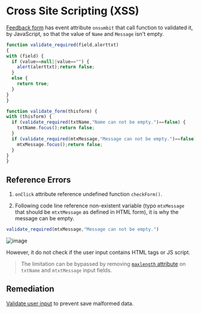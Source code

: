 # Cross Site Scripting (XSS)

[Feedback form](http://192.168.56.101/?page=feedback) has event attribute `onsumbit` that call function to validated it, by JavaScript, so that the value of `Name` and `Message` isn't empty.
  ```js
function validate_required(field,alerttxt)
{
  with (field) {
    if (value==null||value=="") {
      alert(alerttxt);return false;
    }
    else {
      return true;
    }
  }
}

function validate_form(thisform) {
  with (thisform) {
    if (validate_required(txtName,"Name can not be empty.")==false) {
      txtName.focus();return false;
    }
    if (validate_required(mtxMessage,"Message can not be empty.")==false) {
      mtxMessage.focus();return false;
    }
  }
}
```

## Reference Errors
1. `onClick` attribute reference undefined function `checkForm()`.

2. Following code line reference non-existent variable (typo `mtxMessage` that should be `mtxtMessage` as defined in HTML form), it is why the message can be empty.
```js
validate_required(mtxMessage,"Message can not be empty.")
```
![image](https://user-images.githubusercontent.com/22397481/201078471-8ac15945-971f-4652-9071-96a1fd78dbd0.png)


However, it do not check if the user input contains HTML tags or JS script.

> The limitation can be bypassed by removing [`maxlength` attribute](https://www.w3schools.com/tags/att_input_maxlength.asp) on `txtName` and `mtxtMessage` input fields.

## Remediation
[Validate user input](https://cheatsheetseries.owasp.org/cheatsheets/Input_Validation_Cheat_Sheet.html) to prevent save malformed data.
